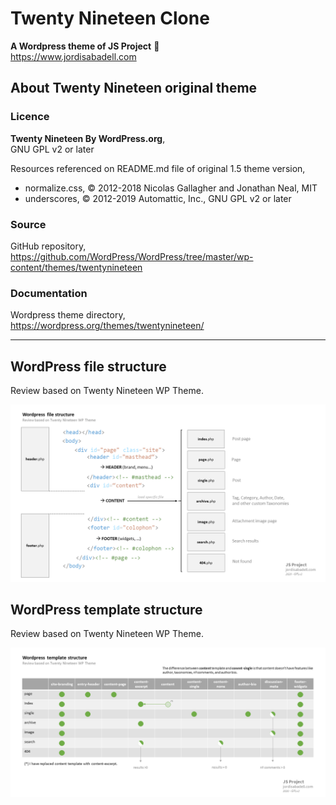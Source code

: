 # Twenty Nineteen Clone
**A Wordpress theme of JS Project** :rocket:  
https://www.jordisabadell.com

## About Twenty Nineteen original theme

### Licence
**Twenty Nineteen By WordPress.org**,  
GNU GPL v2 or later  
  
Resources referenced on README.md file of original  1.5 theme version,
* normalize.css, © 2012-2018 Nicolas Gallagher and Jonathan Neal, MIT
* underscores, © 2012-2019 Automattic, Inc., GNU GPL v2 or later

### Source
GitHub repository,  
https://github.com/WordPress/WordPress/tree/master/wp-content/themes/twentynineteen

### Documentation
Wordpress theme directory,  
https://wordpress.org/themes/twentynineteen/

---

## WordPress file structure
Review based on Twenty Nineteen WP Theme.

![Image description](/docs/wordpress-file-structure-diagram.png)

## WordPress template structure
Review based on Twenty Nineteen WP Theme.

![Image description](/docs/wordpress-template-structure-diagram.png)

